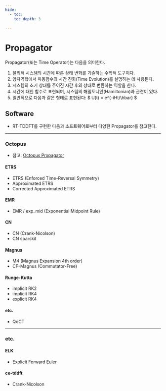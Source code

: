 ```yaml
---
hide:
  - toc:
    toc_depth: 3
  
---
```

# Propagator
Propagator(또는 Time Operator)는 다음을 의미한다.  

1. 물리적 시스템의 시간에 따른 상태 변화를 기술하는 수학적 도구이다.
2. 양자역학에서 파동함수의 시간 진화(Time Evolution)를 설명하는 데 사용된다.
3. 시스템의 초기 상태를 주어진 시간 후의 상태로 변환하는 역할을 한다.
4. 시간에 대한 함수로 표현되며, 시스템의 해밀토니안(Hamiltonian)과 관련이 있다.
5. 일반적으로 다음과 같은 형태로 표현된다: $  U(t) = e^{-iHt/\hbar} $  

## Software
* RT-TDDFT를 구현한 다음과 소프트웨어로부터 다양한 Propagator를 참고한다.
---
### Octopus
* 참고: [Octopus Propagator](https://octopus-code.org/documentation/main/variables/time-dependent/propagation/tdpropagator/)

<h4> ETRS </h4>

* ETRS (Enforced Time-Reversal Symmetry)
* Approximated ETRS
* Corrected Approximated ETRS

<h4> EMR </h4>

* EMR / exp_mid (Exponential Midpoint Rule)

<h4> CN </h4>

* CN (Crank-Nicolson)
* CN sparskit

<h4> Magnus </h4>

* M4 (Magnus Expansion 4th order)
* CF-Magnus (Commutator-Free)

<h4> Runge-Kutta </h4>

* implicit RK2
* implicit RK4
* explicit RK4

<h4> etc. </h4>

* QoCT

---
### etc.
<h4> ELK </h4>

* Explicit Forward Euler

<h4> ce-tddft </h4>

* Crank-Nicolson